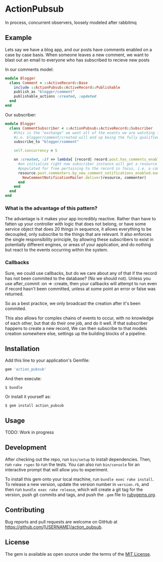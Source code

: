 # ActionPubsub

In process, concurrent observers, loosely modeled after rabbitmq

## Example

Lets say we have a blog app, and our posts have comments enabled on a case by case basis.
When someone leaves a new comment, we want to blast out an email to everyone who
has subscribed to recieve new posts

In our comments model:

``` ruby
module Blogger
  class Comment < ::ActiveRecord::Base
    include ::ActionPubsub::ActiveRecord::Publishable
    publish_as "blogger/comment"
    publishable_actions :created, :updated
  end
end
```

Our subscriber:
``` ruby
module Blogger
  class CommentSubscriber < ::ActionPubsub::ActiveRecord::Subscriber
    #this is the "exchange" we want all of the events we are watching for, to be scoped to
    #i.e. blogger/comment/created will end up being the fully qualified path for on :create
    subscribe_to "blogger/comment"

    self.concurrency = 5

    on :created, :if => lambda{ |record| record.post.has_comments_enabled? } do
      #on initialize right now subscriber instance will get a resource instance variable
      #populated for free pertaining to the record in focus, i.e. a comment record
      resource.post.commenters.by_new_comment_notifications_enabled.each do |commenter|
        NewCommentNotificationMailer.deliver(resource, commenter)
      end
    end
  end
end
```

### What is the advantage of this pattern?

The advantage is it makes your app incredibly reactive. Rather than have to fatten
up your controller with logic that does not belong, or have some service object that
does 20 things in sequence, it allows everything to be decoupled, only subscribe to
the things that are relevant. It also enforces the single responsibility principle, by
allowing these subscribers to exist in potentially different engines, or areas of your
application, and do nothing but react to the events occurring within the system.

### Callbacks

Sure, we could use callbacks, but do we care about any of that if the record has
not been commited to the database? (No we should not). Unless you use
after_commit :on => :create, then your callbacks will attempt to run even if record hasn't been committed,
unless at some point an error or false was returned.

So as a best practice, we only broadcast the creation after it's been commited.

This also allows for complex chains of events to occur, with no knowledge of each other,
but that do their one job, and do it well. If that subscriber happens to create a new record,
We can then subscribe to that models creation somewhere else, settings up the building blocks of a pipeline.

## Installation

Add this line to your application's Gemfile:

```ruby
gem 'action_pubsub'
```

And then execute:

    $ bundle

Or install it yourself as:

    $ gem install action_pubsub

## Usage

TODO: Work in progress

## Development

After checking out the repo, run `bin/setup` to install dependencies. Then, run `rake rspec` to run the tests. You can also run `bin/console` for an interactive prompt that will allow you to experiment.

To install this gem onto your local machine, run `bundle exec rake install`. To release a new version, update the version number in `version.rb`, and then run `bundle exec rake release`, which will create a git tag for the version, push git commits and tags, and push the `.gem` file to [rubygems.org](https://rubygems.org).

## Contributing

Bug reports and pull requests are welcome on GitHub at https://github.com/[USERNAME]/action_pubsub.


## License

The gem is available as open source under the terms of the [MIT License](http://opensource.org/licenses/MIT).
